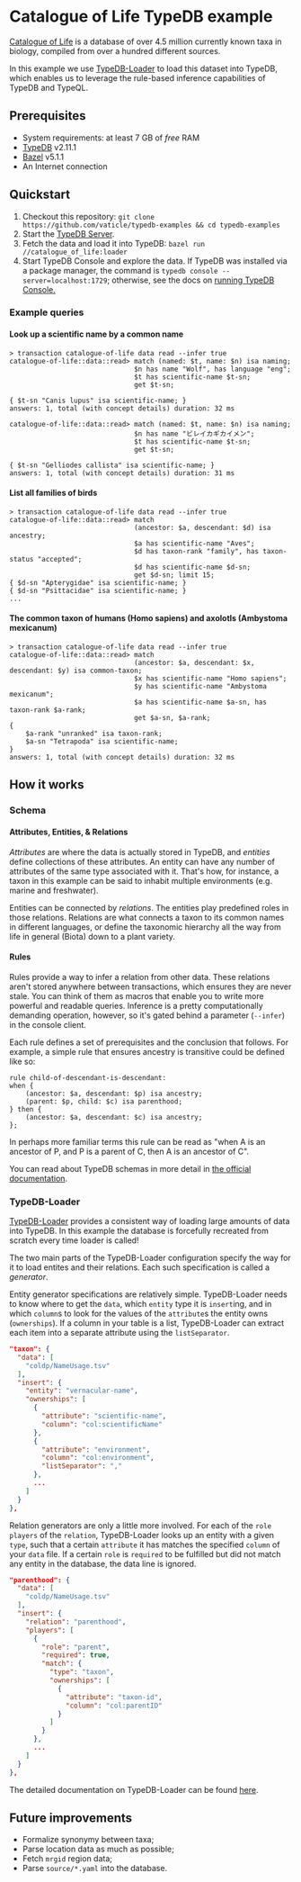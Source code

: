 # Catalogue of Life TypeDB example

[Catalogue of Life](https://www.catalogueoflife.org/) is a database of over 4.5 million currently known taxa in biology,
compiled from over a hundred different sources. 

In this example we use [TypeDB-Loader](https://github.com/typedb-osi/typedb-loader) to load this dataset into TypeDB,
which enables us to leverage the rule-based inference capabilities of TypeDB and TypeQL.

## Prerequisites

* System requirements: at least 7 GB of _free_ RAM
* [TypeDB](https://docs.vaticle.com/docs/running-typedb/install-and-run) v2.11.1
* [Bazel](https://bazel.build/install) v5.1.1
* An Internet connection

## Quickstart

1. Checkout this repository: `git clone https://github.com/vaticle/typedb-examples && cd typedb-examples`
2. Start the [TypeDB Server](http://docs.vaticle.com/docs/running-typedb/install-and-run#start-the-typedb-server).
3. Fetch the data and load it into TypeDB: `bazel run //catalogue_of_life:loader`
4. Start TypeDB Console and explore the data. If TypeDB was installed via a package manager, the command is `typedb console --server=localhost:1729`; otherwise, see the docs on [running TypeDB Console.](https://docs.vaticle.com/docs/console/console)

### Example queries

#### Look up a scientific name by a common name

```
> transaction catalogue-of-life data read --infer true
catalogue-of-life::data::read> match (named: $t, name: $n) isa naming;
                               $n has name "Wolf", has language "eng";
                               $t has scientific-name $t-sn;
                               get $t-sn;

{ $t-sn "Canis lupus" isa scientific-name; }
answers: 1, total (with concept details) duration: 32 ms

catalogue-of-life::data::read> match (named: $t, name: $n) isa naming;
                               $n has name "ビレイカギカイメン";
                               $t has scientific-name $t-sn;
                               get $t-sn;

{ $t-sn "Gelliodes callista" isa scientific-name; }
answers: 1, total (with concept details) duration: 31 ms
```

#### List all families of birds

```
> transaction catalogue-of-life data read --infer true
catalogue-of-life::data::read> match
                               (ancestor: $a, descendant: $d) isa ancestry;
                               $a has scientific-name "Aves";
                               $d has taxon-rank "family", has taxon-status "accepted";
                               $d has scientific-name $d-sn;
                               get $d-sn; limit 15;
{ $d-sn "Apterygidae" isa scientific-name; }
{ $d-sn "Psittacidae" isa scientific-name; }
...
```

#### The common taxon of humans (Homo sapiens) and axolotls (Ambystoma mexicanum)

```
> transaction catalogue-of-life data read --infer true
catalogue-of-life::data::read> match
                               (ancestor: $a, descendant: $x, descendant: $y) isa common-taxon;
                               $x has scientific-name "Homo sapiens";
                               $y has scientific-name "Ambystoma mexicanum";
                               $a has scientific-name $a-sn, has taxon-rank $a-rank;
                               get $a-sn, $a-rank;
{
    $a-rank "unranked" isa taxon-rank;
    $a-sn "Tetrapoda" isa scientific-name;
}
answers: 1, total (with concept details) duration: 32 ms
```

## How it works

### Schema

#### Attributes, Entities, & Relations

_Attributes_ are where the data is actually stored in TypeDB, and _entities_ define collections of these attributes.
An entity can have any number of attributes of the same type associated with it. That's how, for instance, a taxon
in this example can be said to inhabit multiple environments (e.g. marine and freshwater).

Entities can be connected by _relations_. The entities play predefined roles in those relations. Relations are what
connects a taxon to its common names in different languages, or define the taxonomic hierarchy all the way from life in
general (Biota) down to a plant variety.

#### Rules

Rules provide a way to infer a relation from other data. These relations aren't stored anywhere between transactions,
which ensures they are never stale. You can think of them as macros that enable you to write more powerful and readable
queries. Inference is a pretty computationally demanding operation, however, so it's gated behind a
parameter (`--infer`) in the console client.

Each rule defines a set of prerequisites and the conclusion that follows. For example, a simple rule that ensures
ancestry is transitive could be defined like so:

```typeql
rule child-of-descendant-is-descendant:
when {
    (ancestor: $a, descendant: $p) isa ancestry;
    (parent: $p, child: $c) isa parenthood;
} then {
    (ancestor: $a, descendant: $c) isa ancestry;
};
```

In perhaps more familiar terms this rule can be read as "when A is an ancestor of P, and P is a parent of C, then A is
an ancestor of C".

You can read about TypeDB schemas in more detail in
[the official documentation](https://docs.vaticle.com/docs/schema/overview).

### TypeDB-Loader

[TypeDB-Loader](https://github.com/typedb-osi/typedb-loader) provides a consistent way of loading large amounts of data
into TypeDB. In this example the database is forcefully recreated from scratch every time loader is called!

The two main parts of the TypeDB-Loader configuration specify the way for it to load entites and their relations. Each
such specification is called a _generator_.

Entity generator specifications are relatively simple. TypeDB-Loader needs to know where to get the `data`,
which `entity` type it is `insert`ing, and in which `column`s to look for the values of the `attribute`s the entity
owns (`ownerships`). If a column in your table is a list, TypeDB-Loader can extract each item into a separate attribute 
using the `listSeparator`.

```json
"taxon": {
  "data": [
    "coldp/NameUsage.tsv"
  ],
  "insert": {
    "entity": "vernacular-name",
    "ownerships": [
      {
        "attribute": "scientific-name",
        "column": "col:scientificName"
      },
      {
        "attribute": "environment",
        "column": "col:environment",
        "listSeparator": ","
      },
      ...
    ]
  }
},
```

Relation generators are only a little more involved. For each of the `role` `players` of the `relation`, TypeDB-Loader 
looks up an entity with a given `type`, such that a certain `attribute` it has matches the specified `column` of your 
`data` file. If a certain `role` is `required` to be fulfilled but did not match any entity in the database, the data 
line is ignored.

```json
"parenthood": {
  "data": [
    "coldp/NameUsage.tsv"
  ],
  "insert": {
    "relation": "parenthood",
    "players": [
      {
        "role": "parent",
        "required": true,
        "match": {
          "type": "taxon",
          "ownerships": [
            {
              "attribute": "taxon-id",
              "column": "col:parentID"
            }
          ]
        }
      },
      ...
    ]
  }
},
```

The detailed documentation on TypeDB-Loader can be found [here](https://github.com/typedb-osi/typedb-loader/wiki).

## Future improvements

* Formalize synonymy between taxa;
* Parse location data as much as possible;
* Fetch `mrgid` region data;
* Parse `source/*.yaml` into the database.

